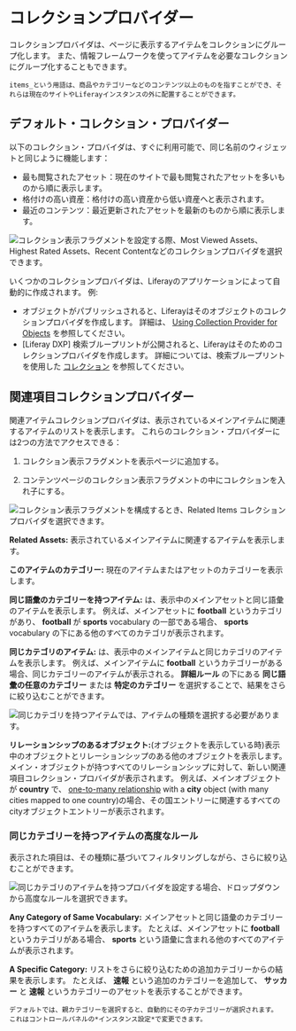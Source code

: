 ---
---
# コレクションプロバイダー

コレクションプロバイダは、ページに表示するアイテムをコレクションにグループ化します。 また、情報フレームワークを使ってアイテムを必要なコレクションにグループ化することもできます。

```{note}
items_という用語は、商品やカテゴリーなどのコンテンツ以上のものを指すことができ、それらは現在のサイトやLiferayインスタンスの外に配置することができます。
```

## デフォルト・コレクション・プロバイダー

以下のコレクション・プロバイダは、すぐに利用可能で、同じ名前のウィジェットと同じように機能します：

* 最も閲覧されたアセット：現在のサイトで最も閲覧されたアセットを多いものから順に表示します。
* 格付けの高い資産：格付けの高い資産から低い資産へと表示されます。
* 最近のコンテンツ：最近更新されたアセットを最新のものから順に表示します。

![コレクション表示フラグメントを設定する際、Most Viewed Assets、Highest Rated Assets、Recent Contentなどのコレクションプロバイダを選択できます。](./collection-providers/images/01.png)

いくつかのコレクションプロバイダは、Liferayのアプリケーションによって自動的に作成されます。 例:

* オブジェクトがパブリッシュされると、Liferayはそのオブジェクトのコレクションプロバイダを作成します。 詳細は、 [Using Collection Provider for Objects](../../building-applications/objects/displaying-object-entries.md#using-the-collection-provider-for-objects) を参照してください。
* [Liferay DXP] 検索ブループリントが公開されると、Liferayはそのためのコレクションプロバイダを作成します。 詳細については、検索ブループリントを使用した [コレクション](../../using-search/liferay-enterprise-search/search-experiences/search-blueprints/collections-with-search-blueprints.md) を参照してください。

## 関連項目コレクションプロバイダー

関連アイテムコレクションプロバイダは、表示されているメインアイテムに関連するアイテムのリストを表示します。 これらのコレクション・プロバイダーには2つの方法でアクセスできる：

1. コレクション表示フラグメントを表示ページに追加する。

1. コンテンツページのコレクション表示フラグメントの中にコレクションを入れ子にする。

![コレクション表示フラグメントを構成するとき、Related Items コレクションプロバイダを選択できます。](./collection-providers/images/02.png)

**Related Assets:** 表示されているメインアイテムに関連するアイテムを表示します。

**このアイテムのカテゴリー:** 現在のアイテムまたはアセットのカテゴリーを表示します。

**同じ語彙のカテゴリーを持つアイテム:** は、表示中のメインアセットと同じ語彙のアイテムを表示します。 例えば、メインアセットに **football** というカテゴリがあり、 **football** が **sports** vocabulary の一部である場合、 **sports** vocabulary の下にある他のすべてのカテゴリが表示されます。

**同じカテゴリのアイテム:** は、表示中のメインアイテムと同じカテゴリのアイテムを表示します。 例えば、メインアイテムに **football** というカテゴリーがある場合、同じカテゴリーのアイテムが表示される。 **詳細ルール** の下にある **同じ語彙の任意のカテゴリー** または **特定のカテゴリー** を選択することで、結果をさらに絞り込むことができます。

![同じカテゴリを持つアイテムでは、アイテムの種類を選択する必要があります。](./collection-providers/images/04.png)

**リレーションシップのあるオブジェクト:**(オブジェクトを表示している時)表示中のオブジェクトとリレーションシップのある他のオブジェクトを表示します。 メイン・オブジェクトが持つすべてのリレーションシップに対して、新しい関連項目コレクション・プロバイダが表示されます。 例えば、メインオブジェクトが **country** で、 [one-to-many relationship](../../building-applications/objects/creating-and-managing-objects/relationships/defining-object-relationships.md) with a **city** object (with many cities mapped to one country)の場合、その国エントリーに関連するすべてのcityオブジェクトエントリーが表示されます。

### 同じカテゴリーを持つアイテムの高度なルール

表示された項目は、その種類に基づいてフィルタリングしながら、さらに絞り込むことができます。

![同じカテゴリのアイテムを持つプロバイダを設定する場合、ドロップダウンから高度なルールを選択できます。](./collection-providers/images/03.png)

**Any Category of Same Vocabulary:** メインアセットと同じ語彙のカテゴリーを持つすべてのアイテムを表示します。 たとえば、メインアセットに **football** というカテゴリがある場合、 **sports** という語彙に含まれる他のすべてのアイテムが表示されます。

**A Specific Category:** リストをさらに絞り込むための追加カテゴリーからの結果を表示します。 たとえば、 **速報** という追加のカテゴリーを追加して、 **サッカー** と **速報** というカテゴリーのアセットを表示することができます。

```{tip}
デフォルトでは、親カテゴリーを選択すると、自動的にその子カテゴリーが選択されます。 これはコントロールパネルの*インスタンス設定*で変更できます。
```
